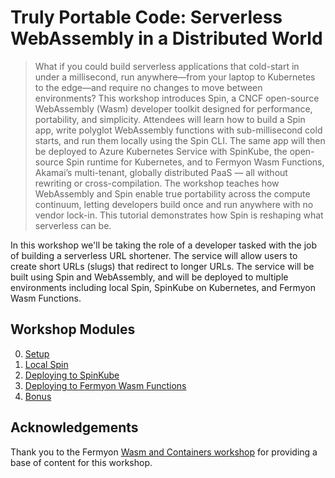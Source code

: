 # Truly Portable Code: Serverless WebAssembly in a Distributed World

> What if you could build serverless applications that cold-start in under a millisecond, run anywhere—from your laptop to Kubernetes to the edge—and require no changes to move between environments? This workshop introduces Spin, a CNCF open-source WebAssembly (Wasm) developer toolkit designed for performance, portability, and simplicity. Attendees will learn how to build a Spin app, write polyglot WebAssembly functions with sub-millisecond cold starts, and run them locally using the Spin CLI. The same app will then be deployed to Azure Kubernetes Service with SpinKube, the open-source Spin runtime for Kubernetes, and to Fermyon Wasm Functions, Akamai’s multi-tenant, globally distributed PaaS — all without rewriting or cross-compilation. The workshop teaches how WebAssembly and Spin enable true portability across the compute continuum, letting developers build once and run anywhere with no vendor lock-in. This tutorial demonstrates how Spin is reshaping what serverless can be.

In this workshop we'll be taking the role of a developer tasked with the job of building a serverless URL shortener. The service will allow users to create short URLs (slugs) that redirect to longer URLs. The service will be built using Spin and WebAssembly, and will be deployed to multiple environments including local Spin, SpinKube on Kubernetes, and Fermyon Wasm Functions.

## Workshop Modules

0. [Setup](00-setup.md)
1. [Local Spin](01-local-spin.md)
2. [Deploying to SpinKube](02-spinkube.md)
3. [Deploying to Fermyon Wasm Functions](03-fwf.md)
4. [Bonus](04-bonus.md)

## Acknowledgements

Thank you to the Fermyon [Wasm and Containers workshop](https://github.com/fermyon/workshops/blob/main/wasm-and-containers/README.md) for providing a base of content for this workshop.
